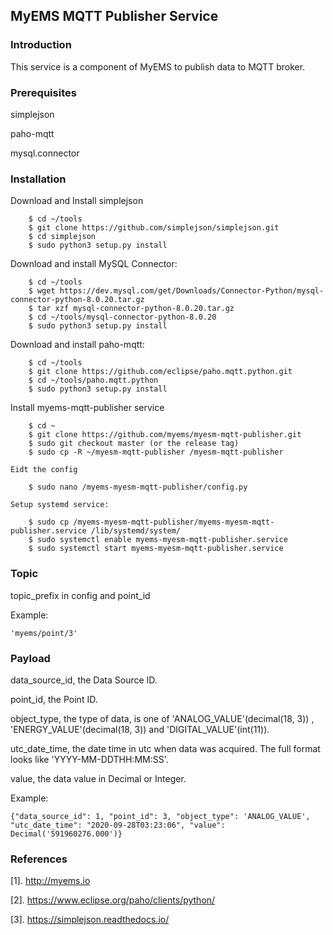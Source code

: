 ## MyEMS MQTT Publisher Service

### Introduction
This service is a component of MyEMS to publish data to MQTT broker.



### Prerequisites
simplejson

paho-mqtt

mysql.connector

### Installation

Download and Install simplejson
```
    $ cd ~/tools
    $ git clone https://github.com/simplejson/simplejson.git
    $ cd simplejson
    $ sudo python3 setup.py install 
```

Download and install MySQL Connector:
```
    $ cd ~/tools
    $ wget https://dev.mysql.com/get/Downloads/Connector-Python/mysql-connector-python-8.0.20.tar.gz
    $ tar xzf mysql-connector-python-8.0.20.tar.gz
    $ cd ~/tools/mysql-connector-python-8.0.20
    $ sudo python3 setup.py install
```

Download and install paho-mqtt:
```
    $ cd ~/tools
    $ git clone https://github.com/eclipse/paho.mqtt.python.git
    $ cd ~/tools/paho.mqtt.python
    $ sudo python3 setup.py install
```

Install myems-mqtt-publisher service
```
    $ cd ~
    $ git clone https://github.com/myems/myesm-mqtt-publisher.git
    $ sudo git checkout master (or the release tag)
    $ sudo cp -R ~/myesm-mqtt-publisher /myesm-mqtt-publisher
```
    Eidt the config
```
    $ sudo nano /myems-myesm-mqtt-publisher/config.py
```
    Setup systemd service:
```
    $ sudo cp /myems-myesm-mqtt-publisher/myems-myesm-mqtt-publisher.service /lib/systemd/system/
    $ sudo systemctl enable myems-myesm-mqtt-publisher.service
    $ sudo systemctl start myems-myesm-mqtt-publisher.service
```

### Topic
topic_prefix in config and point_id

Example:
```
'myems/point/3'
```

### Payload
data_source_id, the Data Source ID.

point_id, the Point ID.

object_type, the type of data, is one of 'ANALOG_VALUE'(decimal(18, 3)) , 'ENERGY_VALUE'(decimal(18, 3)) and 'DIGITAL_VALUE'(int(11)).

utc_date_time, the date time in utc when data was acquired. The full format looks like 'YYYY-MM-DDTHH:MM:SS'.

value, the data value in Decimal or Integer.

Example:
```
{"data_source_id": 1, "point_id": 3, "object_type": 'ANALOG_VALUE', "utc_date_time": "2020-09-28T03:23:06", "value": Decimal('591960276.000')}
```

### References
  [1]. http://myems.io
  
  [2]. https://www.eclipse.org/paho/clients/python/
  
  [3]. https://simplejson.readthedocs.io/

